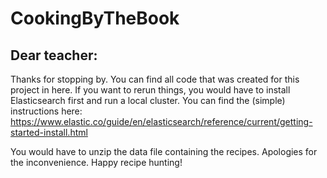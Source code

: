 # CookingByTheBook
## Dear teacher: 

Thanks for stopping by. You can find all code that was created for this project in here. If you want to rerun things, you would have to install Elasticsearch first and run a local cluster. You can find the (simple) instructions here: 
https://www.elastic.co/guide/en/elasticsearch/reference/current/getting-started-install.html

You would have to unzip the data file containing the recipes. Apologies for the inconvenience. Happy recipe hunting! 



